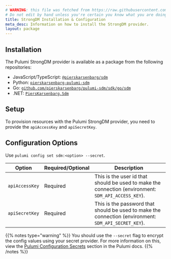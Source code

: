 ```yaml
---
# WARNING: this file was fetched from https://raw.githubusercontent.com/pierskarsenbarg/pulumi-sdm/v1.28.0/docs/installation-configuration.md
# Do not edit by hand unless you're certain you know what you are doing!
title: StrongDM Installation & Configuration
meta_desc: Information on how to install the StrongDM provider.
layout: package
---
```


## Installation

The Pulumi StrongDM provider is available as a package from the following repositories:

* JavaScript/TypeScript: [`@pierskarsenbarg/sdm`](https://www.npmjs.com/package/@pierskarsenbarg/sdm)
* Python: [`pierskarsenbarg-pulumi-sdm`](https://pypi.org/project/pierskarsenbarg-pulumi-sdm/)
* Go: [`github.com/pierskarsenbarg/pulumi-sdm/sdk/go/sdm`](https://pkg.go.dev/github.com/pierskarsenbarg/pulumi-sdm/sdk)
* .NET: [`PiersKarsenbarg.Sdm`](https://www.nuget.org/packages/PiersKarsenbarg.Sdm)

## Setup

To provision resources with the Pulumi StrongDM provider, you need to provide the `apiAccessKey` and `apiSecretKey`. 

## Configuration Options

Use `pulumi config set sdm:<option> --secret`.

| Option     | Required/Optional | Description                                                                                     |
|------------|-------------------|-------------------------------------------------------------------------------------------------|
| `apiAccessKey` | Required          | This is the user id that should be used to make the connection (environment: `SDM_API_ACCESS_KEY`).      |
| `apiSecretKey` | Required          | This is the password that should be used to make the connection (environment: `SDM_API_SECRET_KEY`). |

{{% notes type="warning" %}}
You should use the `--secret` flag to encrypt the config values using your secret provider. For more information on this, view the [Pulumi Configuration Secrets](https://www.pulumi.com/docs/intro/concepts/secrets/#secrets) section in the Pulumi docs.
{{% /notes %}}
